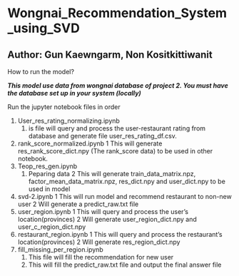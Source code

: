# Wongnai_Recommendation_System_using_SVD #

## Author: Gun Kaewngarm, Non Kositkittiwanit ##

How to run the model?

*****This model use data from wongnai database of project 2. You must have the database set up in your system (locally)*****

Run the jupyter notebook files in order
1.	User_res_rating_normalizing.ipynb
	1.	is file will query and process the user-restaurant rating from database and generate file user_res_rating_df.csv.
2.	rank_score_normalized.ipynb 
	1	This will generate res_rank_score_dict.npy (The rank_score data) to be used in other notebook.
3.	Teop_res_gen.ipynb
	1.	Peparing data
	2	This will generate train_data_matrix.npz, factor_mean_data_matrix.npz, res_dict.npy and user_dict.npy to be used in model
4.	svd-2.ipynb
	1	This will run model and recommend restaurant to non-new user
	2	Will generate a predict_raw.txt file
5.	user_region.ipynb
	1	This will query and process the user’s location(provinces)
	2	Will generate user_region_dict.npy and user_c_region_dict.npy
6.	restaurant_region.ipynb
	1	This will query and process the restaurant’s location(provinces)
	2	Will generate res_region_dict.npy
7.	fill_missing_per_region.ipynb
	1.	This file will fill the recommendation for new user
	2.	This will fill the predict_raw.txt file and output the final answer file
